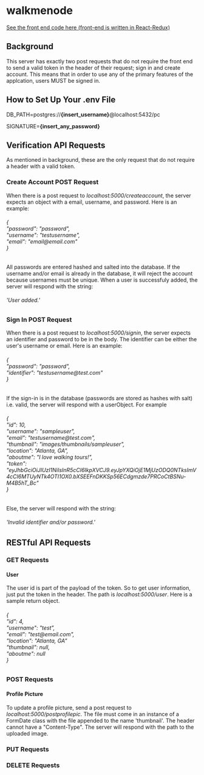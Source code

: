 # walkmenode
<a href="https://github.com/rfpoulos/walkmereact">See the front end code here (front-end is written in React-Redux)</a>
<h2>Background</h2>
    <p>This server has exactly two post requests that do not require the front end to send a valid token in the header of their request; sign in and create account.  This means that in order to use any of the primary features of the applcation, users MUST be signed in.</p>
<h2>How to Set Up Your .env File</h2>
    <p>DB_PATH=postgres://<strong>{insert_username}</strong>@localhost:5432/pc</p>
    <p>SIGNATURE=<strong>{insert_any_password}</strong></p>
<h2>Verification API Requests</h2>
    <p>As mentioned in background, these are the only request that do not require a header with a valid token.</p>
        <h3>Create Account POST Request</h3>
            <p>When there is a post request to <em>localhost:5000/createaccount</em>, the server expects an object with a email, username, and password.  Here is an example:</p>
            <h6>
                {<br>
                    "password": "password",<br>
                    "username": "testusername",<br>
                    "email": "email@email.com"<br>
                }
            </h6>
            <p>All passwords are entered hashed and salted into the database.  If the username and/or email is already in the database, it will reject the account because usernames must be unique.  When a user is successfuly added, the server will respond with the string:</p>
            <h6>'User added.'</h6>
        <h3>Sign In POST Request</h3>
            <p>When there is a post request to <em>localhost:5000/signin</em>, the server expects an identifier and password to be in the body.  The identifier can be either the user's username or email.  Here is an example:</p>
            <h6>
                {<br>
                    "password": "password",<br>
                    "identifier": "testusername@test.com"<br>
                }
            </h6>
            <p>If the sign-in is in the database (passwords are stored as hashes with salt) i.e. valid, the server will respond with a userObject.  For example</p>
            <h6>
                {<br>
                    "id": 10,<br>
                    "username": "sampleuser",<br>
                    "email": "testusername@test.com",<br>
                    "thumbnail": "images/thumbnails/sampleuser",<br>
                    "location": "Atlanta, GA",<br>
                    "aboutme": "I love walking tours!",<br>
                    "token": "eyJhbGciOiJIUzI1NiIsInR5cCI6IkpXVCJ9.eyJpYXQiOjE1MjUzODQ0NTksImV4cCI6MTUyNTk4OTI1OX0.bXSEEFnDKKSp56ECdgmzde7PRCoCtBSNu-M4B5hT_Bc"<br>
                } 
            </h6>
            <p>Else, the server will respond with the string:</p>
            <h6>'Invalid identifier and/or password.'</h6>
<h2>RESTful API Requests</h2>
    <h3>GET Requests</h3>
        <h4>User</h4>
            <p>The user id is part of the payload of the token. So to get user information, just put the token in the header.  The path is <em>localhost:5000/user</em>.  Here is a sample return object.</p>
            <h6>
                {<br>
                    "id": 4,<br>
                    "username": "test",<br>
                    "email": "test@email.com",<br>
                    "location": "Atlanta, GA"<br>
                    "thumbnail": null,<br>
                    "aboutme": null<br>
                }
    <h3>POST Requests</h3>
        <h4>Profile Picture</h4>
            <p>To update a profile picture, send a post request to <em>localhost:5000/postprofilepic</em>.  The file must come in an instance of a FormDate class with the file appended to the name 'thumbnail'.  The header cannot have a "Content-Type".  The server will respond with the path to the uploaded image.</p>
    <h3>PUT Requests</h3>
    <h3>DELETE Requests</h3>
